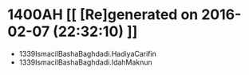 # 1400AH [[ [Re]generated on 2016-02-07 (22:32:10) ]]

* 1339IsmacilBashaBaghdadi.HadiyaCarifin
* 1339IsmacilBashaBaghdadi.IdahMaknun
